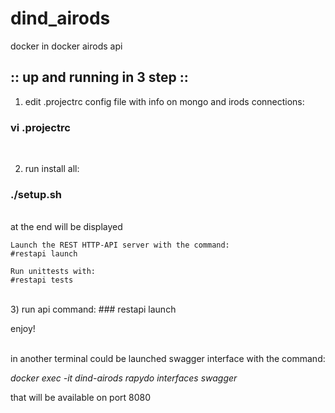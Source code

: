 # dind_airods
docker in docker airods api

## :: up and running in 3 step ::


1) edit .projectrc config file with info on mongo and irods connections: 
### vi .projectrc  
</br>

2) run install all:
### ./setup.sh
</br>
 at the end will be displayed

```
Launch the REST HTTP-API server with the command:
#restapi launch

Run unittests with:
#restapi tests
```

</br>
3) run api command:
### restapi launch 
</br>

enjoy!
</br></br>

in another terminal could be launched swagger interface with the command:

*docker exec -it dind-airods rapydo interfaces swagger*

that will be available on port 8080


